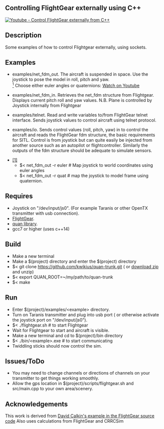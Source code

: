 Controlling FlightGear externally using C++
-------------------------------------------

[![Youtube - Control FlightGear externally from C++](http://img.youtube.com/vi/27LC2WRK0Rk/2.jpg)](http://www.youtube.com/watch?v=27LC2WRK0Rk "YouTube - Control FlightGear externally from C++")

Description
-----------
 Some examples of how to control Flightgear externally, using sockets.

Examples
--------
  * examples/net_fdm_out.
     The aircraft is suspended in space.
     Use the joystick to pose the model in roll, pitch and yaw. <br> 
     <a href="#note1" id="note1back"><sup>1</sup></a> Choose either euler angles or quaternions:
     [Watch on Youtube](https://www.youtube.com/watch?v=27LC2WRK0Rk)

  * examples/net_fdm_in.
    Retrieves the net_fdm structure from Flightgear. Displays current pitch roll and yaw values. N.B. Plane is controlled by Joystick internally from Flightgear

  * examples/telnet.
    Read and write variables to/from FlightGear telnet interface. Sends joystick values to control aircraft using telnet protocol.

  * examples/io.
    Sends control values (roll, pitch, yaw) in to control the aircraft and reads the FlightGear fdm structure, the basic requirements for SITL.
    Control is from joystick but can quite easily be injected from another source such as an autopilot or flightcontroller.
    Similarly the outputs of the fdm structure should be adequate to simulate sensors. 

  - <a id="note1" href="#note1back">[1]</a>   
    * $< net_fdm_out -r euler  # Map joystick to world coordinates using euler angles
    * $< net_fdm_out -r quat   # map the joystick to model frame using quaternion.

Requires
--------
 - Joystick on "/dev/input/js0". (For example Taranis or other OpenTX transmitter with usb connection).
 - [FlightGear](https://www.flightgear.org/).
 - [quan library](https://github.com/kwikius/quan-trunk).
 - gcc7 or higher (uses c++14)

Build
-----
   - Make a new  terminal 
   - Make a $(project) directory and enter the $(project) directory
   - $< git clone https://github.com/kwikius/quan-trunk.git ( or [download zip](https://github.com/kwikius/quan-trunk/archive/refs/heads/master.zip) and unzip)
   - $< export QUAN_ROOT=~/my/path/to/quan-trunk
   - $< make

Run
---
   - Enter $(project)/examples/\<example\> directory.
   - Turn on Taranis transmitter and plug into usb port ( or otherwise activate the joystick port on "/dev/input/js0").
   - $< ./flightgear.sh  # to start Flightgear
   - Wait for Flightgear to start and aircraft is visible.
   - Make a new terminal and cd to $(project)/bin directory 
   - $< ./bin/\<example\>.exe  # to start communicating
   - Twiddling sticks should now control the sim.

Issues/ToDo
-----------
  - You may need to change channels or directions of channels on your transmitter to get things working smoothly.
  - Allow the gps location in $(project)/scripts/flightgear.sh and src/main.cpp to your own area/scenery.


Acknowledgements
---------------
This work is derived from [David Calkin's example in the FlightGear source code](https://sourceforge.net/p/flightgear/flightgear/ci/next/tree/examples/netfdm/)
Also uses calculations from FlightGear and CRRCSim



